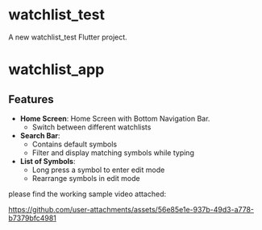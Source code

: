 # watchlist_test

A new watchlist_test Flutter project.

# watchlist_app


## Features

- **Home Screen**: Home Screen with Bottom Navigation Bar.
    - Switch between different watchlists
- **Search Bar**:
    - Contains default symbols
    - Filter and display matching symbols while typing
- **List of Symbols**:
    - Long press a symbol to enter edit mode
    - Rearrange symbols in edit mode

please find the working sample video attached:

https://github.com/user-attachments/assets/56e85e1e-937b-49d3-a778-b7379bfc4981

